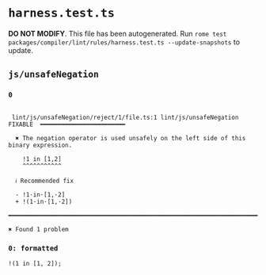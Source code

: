 # `harness.test.ts`

**DO NOT MODIFY**. This file has been autogenerated. Run `rome test packages/compiler/lint/rules/harness.test.ts --update-snapshots` to update.

## `js/unsafeNegation`

### `0`

```

 lint/js/unsafeNegation/reject/1/file.ts:1 lint/js/unsafeNegation  FIXABLE  ━━━━━━━━━━━━━━━━━━━━━━━━

  ✖ The negation operator is used unsafely on the left side of this binary expression.

    !1 in [1,2]
    ^^^^^^^^^^^

  ℹ Recommended fix

  - !1·in·[1,·2]
  + !(1·in·[1,·2])

━━━━━━━━━━━━━━━━━━━━━━━━━━━━━━━━━━━━━━━━━━━━━━━━━━━━━━━━━━━━━━━━━━━━━━━━━━━━━━━━━━━━━━━━━━━━━━━━━━━━

✖ Found 1 problem

```

### `0: formatted`

```
!(1 in [1, 2]);

```
